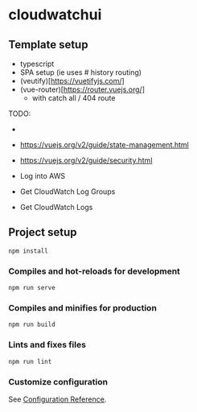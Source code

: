 # cloudwatchui

## Template setup

- typescript
- SPA setup (ie uses # history routing)
- (veutify)[https://vuetifyjs.com/]
- (vue-router)[https://router.vuejs.org/]
  - with catch all / 404 route

TODO:

-

- https://vuejs.org/v2/guide/state-management.html
- https://vuejs.org/v2/guide/security.html
- Log into AWS
- Get CloudWatch Log Groups
- Get CloudWatch Logs

## Project setup

```
npm install
```

### Compiles and hot-reloads for development

```
npm run serve
```

### Compiles and minifies for production

```
npm run build
```

### Lints and fixes files

```
npm run lint
```

### Customize configuration

See [Configuration Reference](https://cli.vuejs.org/config/).
